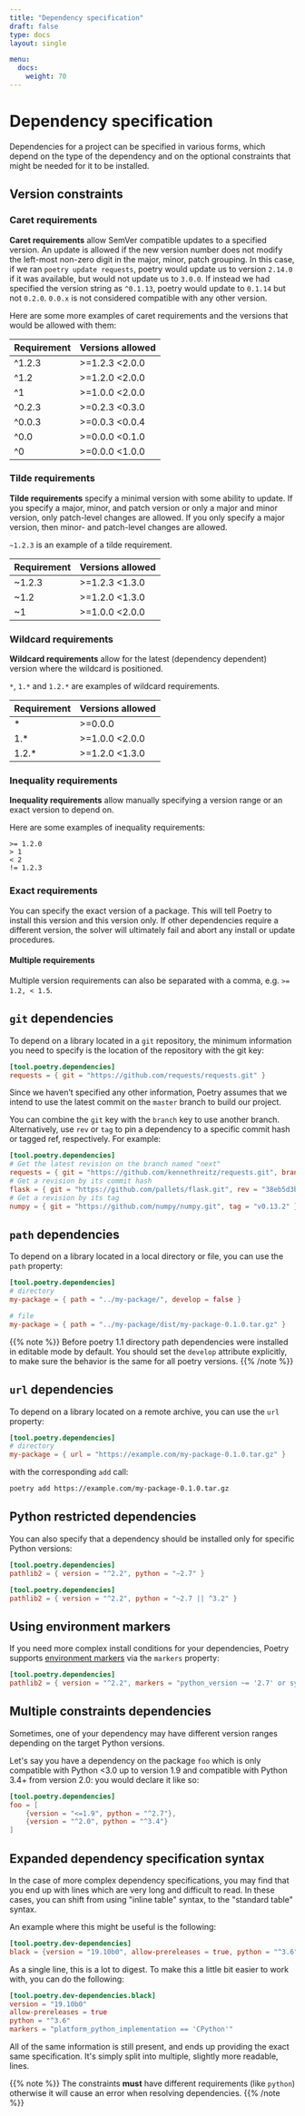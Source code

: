 ```yaml
---
title: "Dependency specification"
draft: false
type: docs
layout: single

menu:
  docs:
    weight: 70
---
```


# Dependency specification

Dependencies for a project can be specified in various forms, which depend on the type
of the dependency and on the optional constraints that might be needed for it to be installed.

## Version constraints

### Caret requirements

**Caret requirements** allow SemVer compatible updates to a specified version.
An update is allowed if the new version number does not modify the left-most non-zero digit in the major, minor, patch grouping.
In this case, if we ran `poetry update requests`, poetry would update us to version `2.14.0` if it was available,
but would not update us to `3.0.0`.
If instead we had specified the version string as `^0.1.13`, poetry would update to `0.1.14` but not `0.2.0`.
`0.0.x` is not considered compatible with any other version.

Here are some more examples of caret requirements and the versions that would be allowed with them:

| Requirement | Versions allowed |
| ----------- | ---------------- |
| ^1.2.3      | >=1.2.3 <2.0.0   |
| ^1.2        | >=1.2.0 <2.0.0   |
| ^1          | >=1.0.0 <2.0.0   |
| ^0.2.3      | >=0.2.3 <0.3.0   |
| ^0.0.3      | >=0.0.3 <0.0.4   |
| ^0.0        | >=0.0.0 <0.1.0   |
| ^0          | >=0.0.0 <1.0.0   |

### Tilde requirements

**Tilde requirements** specify a minimal version with some ability to update.
If you specify a major, minor, and patch version or only a major and minor version, only patch-level changes are allowed.
If you only specify a major version, then minor- and patch-level changes are allowed.

`~1.2.3` is an example of a tilde requirement.

| Requirement | Versions allowed |
| ----------- | ---------------- |
| ~1.2.3      | >=1.2.3 <1.3.0   |
| ~1.2        | >=1.2.0 <1.3.0   |
| ~1          | >=1.0.0 <2.0.0   |

### Wildcard requirements

**Wildcard requirements** allow for the latest (dependency dependent) version where the wildcard is positioned.

`*`, `1.*` and `1.2.*` are examples of wildcard requirements.

| Requirement | Versions allowed |
| ----------- | ---------------- |
| *           | >=0.0.0          |
| 1.*         | >=1.0.0 <2.0.0   |
| 1.2.*       | >=1.2.0 <1.3.0   |

### Inequality requirements

**Inequality requirements** allow manually specifying a version range or an exact version to depend on.

Here are some examples of inequality requirements:

```text
>= 1.2.0
> 1
< 2
!= 1.2.3
```

### Exact requirements

You can specify the exact version of a package.
This will tell Poetry to install this version and this version only.
If other dependencies require a different version, the solver will ultimately fail and abort any install or update procedures.

#### Multiple requirements

Multiple version requirements can also be separated with a comma, e.g. `>= 1.2, < 1.5`.

## `git` dependencies

To depend on a library located in a `git` repository,
the minimum information you need to specify is the location of the repository with the git key:

```toml
[tool.poetry.dependencies]
requests = { git = "https://github.com/requests/requests.git" }
```

Since we haven’t specified any other information,
Poetry assumes that we intend to use the latest commit on the `master` branch
to build our project.

You can combine the `git` key with the `branch` key to use another branch.
Alternatively, use `rev` or `tag` to pin a dependency to a specific commit hash
or tagged ref, respectively. For example:

```toml
[tool.poetry.dependencies]
# Get the latest revision on the branch named "next"
requests = { git = "https://github.com/kennethreitz/requests.git", branch = "next" }
# Get a revision by its commit hash
flask = { git = "https://github.com/pallets/flask.git", rev = "38eb5d3b" }
# Get a revision by its tag
numpy = { git = "https://github.com/numpy/numpy.git", tag = "v0.13.2" }
```

## `path` dependencies

To depend on a library located in a local directory or file,
you can use the `path` property:

```toml
[tool.poetry.dependencies]
# directory
my-package = { path = "../my-package/", develop = false }

# file
my-package = { path = "../my-package/dist/my-package-0.1.0.tar.gz" }
```

{{% note %}}
Before poetry 1.1 directory path dependencies were installed in editable mode by default. You should set the `develop` attribute explicitly,
to make sure the behavior is the same for all poetry versions.
{{% /note %}}

## `url` dependencies

To depend on a library located on a remote archive,
you can use the `url` property:

```toml
[tool.poetry.dependencies]
# directory
my-package = { url = "https://example.com/my-package-0.1.0.tar.gz" }
```

with the corresponding `add` call:

```bash
poetry add https://example.com/my-package-0.1.0.tar.gz
```


## Python restricted dependencies

You can also specify that a dependency should be installed only for specific Python versions:

```toml
[tool.poetry.dependencies]
pathlib2 = { version = "^2.2", python = "~2.7" }
```

```toml
[tool.poetry.dependencies]
pathlib2 = { version = "^2.2", python = "~2.7 || ^3.2" }
```

## Using environment markers

If you need more complex install conditions for your dependencies,
Poetry supports [environment markers](https://www.python.org/dev/peps/pep-0508/#environment-markers)
via the `markers` property:

```toml
[tool.poetry.dependencies]
pathlib2 = { version = "^2.2", markers = "python_version ~= '2.7' or sys_platform == 'win32'" }
```


## Multiple constraints dependencies

Sometimes, one of your dependency may have different version ranges depending
on the target Python versions.

Let's say you have a dependency on the package `foo` which is only compatible
with Python <3.0 up to version 1.9 and compatible with Python 3.4+ from version 2.0:
you would declare it like so:

```toml
[tool.poetry.dependencies]
foo = [
    {version = "<=1.9", python = "^2.7"},
    {version = "^2.0", python = "^3.4"}
]
```

## Expanded dependency specification syntax

In the case of more complex dependency specifications, you may find that you
end up with lines which are very long and difficult to read. In these cases,
you can shift from using "inline table" syntax, to the "standard table" syntax.

An example where this might be useful is the following:

```toml
[tool.poetry.dev-dependencies]
black = {version = "19.10b0", allow-prereleases = true, python = "^3.6", markers = "platform_python_implementation == 'CPython'"}
```

As a single line, this is a lot to digest. To make this a little bit easier to
work with, you can do the following:

```toml
[tool.poetry.dev-dependencies.black]
version = "19.10b0"
allow-prereleases = true
python = "^3.6"
markers = "platform_python_implementation == 'CPython'"
```

All of the same information is still present, and ends up providing the exact
same specification. It's simply split into multiple, slightly more readable,
lines.

{{% note %}}
The constraints **must** have different requirements (like `python`)
otherwise it will cause an error when resolving dependencies.
{{% /note %}}
